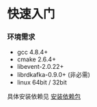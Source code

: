 # 快速入门

### 环境需求

- gcc 4.8.4+
- cmake 2.6.4+
- libevent-2.0.22+
- librdkafka-0.9.0+ (非必需)
- linux 64bit / 32bit


具体安装依赖见 [安装依赖包](basic/install_dep.html)


